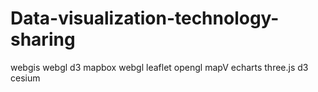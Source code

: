 # Data-visualization-technology-sharing
webgis webgl d3 mapbox webgl leaflet opengl mapV echarts three.js d3 cesium
